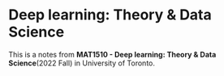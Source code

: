 # Deep learning: Theory & Data Science

This is a notes from **MAT1510 - Deep learning: Theory & Data Science**(2022 Fall) in University of Toronto.

